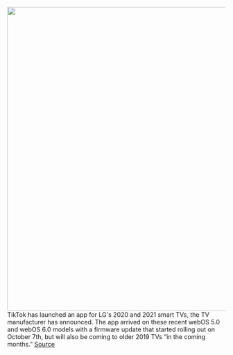 <img src='https://cdn.vox-cdn.com/thumbor/ipK82bohpubOhpX91TBjsilU0oA=/0x0:2040x1360/1200x800/filters:focal(857x517:1183x843)/cdn.vox-cdn.com/uploads/chorus_image/image/69967936/acastro_190723_1777_tiktok_0002.0.0.jpg' width='700px' /><br/>
TikTok has launched an app for LG's 2020 and 2021 smart TVs, the TV manufacturer has announced. The app arrived on these recent webOS 5.0 and webOS 6.0 models with a firmware update that started rolling out on October 7th, but will also be coming to older 2019 TVs “in the coming months.”
<a href='https://www.theverge.com/2021/10/8/22716017/tiktok-lg-webos-smart-tv-app-2020-2021-2019'> Source <a/>